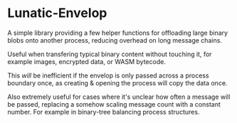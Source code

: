 # Lunatic-Envelop

A simple library providing a few helper functions for offloading large binary blobs onto another process, reducing overhead on long message chains.

Useful when transfering typical binary content without touching it, for example images, encrypted data, or WASM bytecode.

This _will_ be inefficient if the envelop is only passed across a process boundary once, as creating & opening the process will copy the data once.

Also extremely useful for cases where it's unclear how often a message will be passed, replacing a somehow scaling message count with a constant number. For example in binary-tree balancing process structures.
